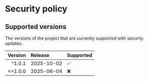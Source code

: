 # Security policy

## Supported versions

The versions of the project that are currently supported with security updates.

| Version | Release    | Supported          |
| ------: | :--------- | :----------------- |
|  ^1.0.1 | 2025-10-02 | :white_check_mark: |
|  <=1.0.0 | 2025-06-04 | :x:               |

